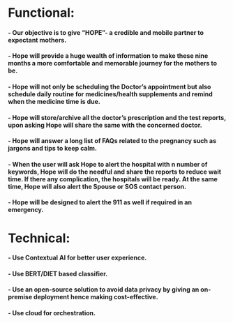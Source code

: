 # Functional:
#### - Our objective is to give “HOPE”- a credible and mobile partner to expectant mothers.
#### - Hope will provide a huge wealth of information to make these nine months a more comfortable and memorable journey for the mothers to be.
#### - Hope will not only be scheduling the Doctor’s appointment but also schedule daily routine for medicines/health supplements and remind when the medicine time is due.
#### - Hope will store/archive all the doctor’s prescription and the test reports, upon asking Hope will share the same with the concerned doctor.
#### - Hope will answer a long list of FAQs related to the pregnancy such as jargons and tips to keep calm.
#### - When the user will ask Hope to alert the hospital with n number of keywords, Hope will do the needful and share the reports to reduce wait time. If there any complication, the hospitals will be ready. At the same time, Hope will also alert the Spouse or SOS contact person.
#### - Hope will be designed to alert the 911 as well if required in an emergency.

# Technical:
#### - Use Contextual AI for better user experience.
#### - Use BERT/DIET based classifier.
#### - Use an open-source solution to avoid data privacy by giving an on-premise deployment hence making cost-effective.
#### - Use cloud for orchestration.



